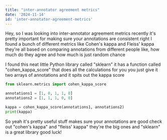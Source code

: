 ```yaml
---
title: "inter-annotator agreement metrics"
date: '2024-11-14'
id: 'inter-annotator-agreement-metrics'
---
```


Hey, so I was looking into inter-annotator agreement metrics recently  it's pretty important for making sure your annotations are consistent right  I found a bunch of different metrics like Cohen's kappa and Fleiss' kappa  they're all based on comparing annotations from different people  like, how much do they agree  and how much is just random chance  

I found this neat little Python library called "sklearn"  it has a function called "cohen_kappa_score"  that does all the calculations for you  you just give it two arrays of annotations and it spits out the kappa score  

```python
from sklearn.metrics import cohen_kappa_score

annotations1 = [1, 0, 1, 1, 0]
annotations2 = [1, 1, 1, 0, 0]

kappa = cohen_kappa_score(annotations1, annotations2)
print(kappa)
```

So yeah  it's pretty useful stuff  makes sure your annotations are good  check out "cohen's kappa" and "fleiss' kappa"  they're the big ones  and "sklearn" is a great library  good luck!
